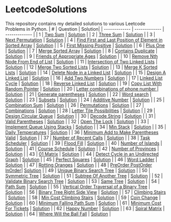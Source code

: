 # LeetcodeSolutions
This repository contains my detailed solutions to various Leetcode Problems in Python.
| #  | Question  | Solution|
| ------------- | ------------- | ------------- |
| 1 | [Two Sum](https://leetcode.com/problems/two-sum/) | [Solution](https://github.com/abhisheklalwani/LeetcodeSolutions/blob/main/Solutions/TwoSum/TwoSum.py) |
| 2 | [Three Sum](https://leetcode.com/problems/3sum/) | [Solution](https://github.com/abhisheklalwani/LeetcodeSolutions/blob/main/Solutions/3sum/3sum.py) |
| 3 | [Next Permutation](https://leetcode.com/problems/next-permutation/) | [Solution](https://github.com/abhisheklalwani/LeetcodeSolutions/blob/main/Solutions/NextPermutation/NextPermutation.py) |
| 4 | [Find First and Last Position of Element in Sorted Array](https://leetcode.com/problems/find-first-and-last-position-of-element-in-sorted-array/) | [Solution](https://github.com/abhisheklalwani/LeetcodeSolutions/blob/main/Solutions/FirstAndLastPositionOfElementInASortedArray/FirstAndLastPositionOfElementInASortedArray.py) |
| 5 | [First Missing Positive](https://leetcode.com/problems/first-missing-positive/) | [Solution](https://github.com/abhisheklalwani/LeetcodeSolutions/blob/main/Solutions/FirstMissingPositive/FirstMissingPositive.py) |
| 6 | [Plus One](https://leetcode.com/problems/plus-one/) | [Solution](https://github.com/abhisheklalwani/LeetcodeSolutions/blob/main/Solutions/PlusOne/PlusOne.py) |
| 7 | [Merge Sorted Array](https://leetcode.com/problems/merge-sorted-array/) | [Solution](https://github.com/abhisheklalwani/LeetcodeSolutions/blob/main/Solutions/MergeSortedArray/MergeSortedArray.py) |
| 8 | [Contains Duplicate](https://leetcode.com/problems/contains-duplicate/) | [Solution](https://github.com/abhisheklalwani/LeetcodeSolutions/blob/main/Solutions/ContainsDuplicate/ContainsDuplicate.py) |
| 9 | [Friends of Appropriate Ages](https://leetcode.com/problems/friends-of-appropriate-ages/) | [Solution](https://github.com/abhisheklalwani/LeetcodeSolutions/blob/main/Solutions/FriendsOfAppropriateAges/FriendsOfAppropriateAges.py) |
| 10 | [Remove Nth Node From End of List](https://leetcode.com/problems/remove-nth-node-from-end-of-list/) | [Solution](https://github.com/abhisheklalwani/LeetcodeSolutions/blob/main/Solutions/RemoveNthNodeFromEnd/RemoveNthNodeFromEnd.py) |
| 11 | [Intersection of Two Linked Lists](https://leetcode.com/problems/intersection-of-two-linked-lists/) | [Solution](https://github.com/abhisheklalwani/LeetcodeSolutions/blob/main/Solutions/IntersectionOf2LinkedLists/IntersectionOf2LinkedLists.py) |
| 12 | [Merge Two Sorted Lists](https://leetcode.com/problems/merge-two-sorted-lists/) | [Solution](https://github.com/abhisheklalwani/LeetcodeSolutions/blob/main/Solutions/Merge2SortedLists/Merge2SortedLists.py) |
| 13 | [Merge K Sorted Lists](https://leetcode.com/problems/merge-k-sorted-lists/) | [Solution](https://github.com/abhisheklalwani/LeetcodeSolutions/blob/main/Solutions/MergeKSortedLists/MergeKSortedLists.py) |
| 14 | [Delete Node in a Linked List](https://leetcode.com/problems/delete-node-in-a-linked-list/) | [Solution](https://github.com/abhisheklalwani/LeetcodeSolutions/blob/main/Solutions/DeleteNodeInALinkedList/DeleteNodeInALinkedList.py) |
| 15 | [Design A Linked List](https://leetcode.com/problems/design-linked-list/) | [Solution](https://github.com/abhisheklalwani/LeetcodeSolutions/blob/main/Solutions/DesignLinkedList/DesignLinkedList.py) |
| 16 | [Add Two Numbers](https://leetcode.com/problems/add-two-numbers/) | [Solution](https://github.com/abhisheklalwani/LeetcodeSolutions/blob/main/Solutions/AddTwoNumbers/AddTwoNumbers.py) |
| 17 | [Linked List Cycle](https://leetcode.com/problems/linked-list-cycle/) | [Solution](https://github.com/abhisheklalwani/LeetcodeSolutions/blob/main/Solutions/LinkedListCycle/LinkedListCycle.py) |
| 18 | [Reverse Linked List](https://leetcode.com/problems/reverse-linked-list/) | [Solution](https://github.com/abhisheklalwani/LeetcodeSolutions/blob/main/Solutions/ReverseLinkedList/ReverseLinkedList.py) |
| 19 | [Copy List With Random Pointer](https://leetcode.com/problems/copy-list-with-random-pointer/) | [Solution](https://github.com/abhisheklalwani/LeetcodeSolutions/blob/main/Solutions/CopyListWithRandomPointer/CopyListWithRandomPointer.py) |
| 20 | [Letter combinations of phone number ](https://leetcode.com/problems/letter-combinations-of-a-phone-number/) | [Solution](https://github.com/abhisheklalwani/LeetcodeSolutions/blob/main/Solutions/LetterCombinationsofaPhoneNumber/LetterCombinationsofaPhoneNumber.py) |
| 21 | [Generate parentheses](https://leetcode.com/problems/generate-parentheses/) | [Solution](https://github.com/abhisheklalwani/LeetcodeSolutions/blob/main/Solutions/GenerateParentheses/GenerateParentheses.py) |
| 22 | [Word search](https://leetcode.com/problems/word-search/) | [Solution](https://github.com/abhisheklalwani/LeetcodeSolutions/blob/main/Solutions/WordSearch/WordSearch.py) |
| 23 | [Subsets](https://leetcode.com/problems/subsets/) | [Solution](https://github.com/abhisheklalwani/LeetcodeSolutions/blob/main/Solutions/Subsets/Subsets.py) |
| 24 | [Additive Number](https://leetcode.com/problems/additive-number/) | [Solution](https://github.com/abhisheklalwani/LeetcodeSolutions/blob/main/Solutions/AdditiveNumber/AdditiveNumber.py) |
| 25 | [Combination Sum](https://leetcode.com/problems/combination-sum/) | [Solution](https://github.com/abhisheklalwani/LeetcodeSolutions/blob/main/Solutions/CombinationSum/CombinationSum.py) |
| 26 | [Permutations](https://leetcode.com/problems/permutations/) | [Solution](https://github.com/abhisheklalwani/LeetcodeSolutions/blob/main/Solutions/Permutations/Permutations.py) |
| 27 | [Combinations](https://leetcode.com/problems/combinations/) | [Solution](https://github.com/abhisheklalwani/LeetcodeSolutions/blob/main/Solutions/Combinations/Combinations.py) |
| 28 | [Letter Tile Possibilities](https://leetcode.com/problems/letter-tile-possibilities/) | [Solution](https://github.com/abhisheklalwani/LeetcodeSolutions/blob/main/Solutions/LetterTilePossibilities/LetterTilePossibilities.py) |
| 29 | [Design Circular Queue](https://leetcode.com/problems/design-circular-queue/) | [Solution](https://github.com/abhisheklalwani/LeetcodeSolutions/blob/main/Solutions/DesignCircularQueue/DesignCircularQueue.py) |
| 30 | [Decode String](https://leetcode.com/problems/decode-string/) | [Solution](https://github.com/abhisheklalwani/LeetcodeSolutions/blob/main/Solutions/DecodeString/DecodeString.py) |
| 31 | [Valid Parentheses](https://leetcode.com/problems/valid-parentheses/) | [Solution](https://github.com/abhisheklalwani/LeetcodeSolutions/blob/main/Solutions/ValidParentheses/ValidParentheses.py) |
| 32 | [Open The Lock](https://leetcode.com/problems/open-the-lock/) | [Solution](https://github.com/abhisheklalwani/LeetcodeSolutions/blob/main/Solutions/OpenTheLock/OpenTheLock.py) |
| 33 | [Implement Queue Using Stacks](https://leetcode.com/problems/implement-queue-using-stacks/) | [Solution](https://github.com/abhisheklalwani/LeetcodeSolutions/blob/main/Solutions/ImplementQueueUsingStacks/ImplementQueueUsingStacks.py) |
| 34 | [Min Stack](https://leetcode.com/problems/min-stack/) | [Solution](https://github.com/abhisheklalwani/LeetcodeSolutions/blob/main/Solutions/MinStack/MinStack.py) |
| 35 | [Daily Temperatures](https://leetcode.com/problems/daily-temperatures/) | [Solution](https://github.com/abhisheklalwani/LeetcodeSolutions/blob/main/Solutions/DailyTemperatures/DailyTemperatures.py) |
| 36 | [Minimum Add to Make Parentheses Valid](https://leetcode.com/problems/minimum-add-to-make-parentheses-valid/) | [Solution](https://github.com/abhisheklalwani/LeetcodeSolutions/blob/main/Solutions/MinimumAddtoMakeParenthesesValid/MinimumAddtoMakeParenthesesValid.py) |
| 37 | [Number of Recent Calls](https://leetcode.com/problems/number-of-recent-calls/) | [Solution](https://github.com/abhisheklalwani/LeetcodeSolutions/blob/main/Solutions/NumberofRecentCalls/NumberofRecentCalls.py) |
| 38 | [Task Scheduler](https://leetcode.com/problems/task-scheduler/) | [Solution](https://github.com/abhisheklalwani/LeetcodeSolutions/blob/main/Solutions/TaskScheduler/TaskScheduler.py) |
| 39 | [Flood Fill](https://leetcode.com/problems/flood-fill/) | [Solution](https://github.com/abhisheklalwani/LeetcodeSolutions/blob/main/Solutions/FloodFill/FloodFill.py) |
| 40 | [Number of Islands](https://leetcode.com/problems/number-of-islands/) | [Solution](https://github.com/abhisheklalwani/LeetcodeSolutions/blob/main/Solutions/NumberOfIslands/NumberOfIslands.py) |
| 41 | [Course Schedule](https://leetcode.com/problems/course-schedule/) | [Solution](https://github.com/abhisheklalwani/LeetcodeSolutions/blob/main/Solutions/CourseSchedule/CourseSchedule.py) |
| 42 | [Number of Provinces](https://leetcode.com/problems/number-of-provinces/) | [Solution](https://github.com/abhisheklalwani/LeetcodeSolutions/blob/main/Solutions/NumberOfProvinces/NumberOfProvinces.py) |
| 43 | [01 Matrix](https://leetcode.com/problems/01-matrix/) | [Solution](https://github.com/abhisheklalwani/LeetcodeSolutions/blob/main/Solutions/01Matrix/01Matrix.py) |
| 44 | [Detect Cycle in an Undirected Graph](https://www.geeksforgeeks.org/detect-cycle-undirected-graph/) | [Solution](https://github.com/abhisheklalwani/LeetcodeSolutions/blob/main/Solutions/DetectCycleInAnUndirectedGraph/DetectCycleInAnUndirectedGraph.py) |
| 45 | [Perfect Squares](https://leetcode.com/problems/perfect-squares/) | [Solution](https://github.com/abhisheklalwani/LeetcodeSolutions/blob/main/Solutions/PerfectSquares/PerfectSquares.py) |
| 46 | [Word Ladder](https://leetcode.com/problems/word-ladder/) | [Solution](https://github.com/abhisheklalwani/LeetcodeSolutions/blob/main/Solutions/WordLadder/WordLadder.py) |
| 47 | [Rotting Oranges](https://leetcode.com/problems/rotting-oranges/) | [Solution](https://github.com/abhisheklalwani/LeetcodeSolutions/blob/main/Solutions/RottingOranges/RottingOranges.py) |
| 48 | [PreOrder](https://leetcode.com/problems/binary-tree-preorder-traversal/)[ PostOrder](https://leetcode.com/problems/binary-tree-postorder-traversal/)[ InOrder](https://leetcode.com/problems/binary-tree-inorder-traversal/)| [Solution](https://github.com/abhisheklalwani/LeetcodeSolutions/blob/main/Solutions/PreOrderPostOrderInOrder/PreOrderPostOrderInOrder.py) |
| 49 | [Unique Binary Search Tree](https://leetcode.com/problems/unique-binary-search-trees/) | [Solution](https://github.com/abhisheklalwani/LeetcodeSolutions/blob/main/Solutions/UniqueBinarySearchTree/UniqueBinarySearchTree.py) |
| 50 | [Symmetric Tree](https://leetcode.com/problems/symmetric-tree/) | [Solution](https://github.com/abhisheklalwani/LeetcodeSolutions/blob/main/Solutions/SymmetricTree/SymmetricTree.py) |
| 51 | [Subtree Of Another Tree](https://leetcode.com/problems/subtree-of-another-tree/) | [Solution](https://github.com/abhisheklalwani/LeetcodeSolutions/blob/main/Solutions/SubtreeOfAnotherTree/SubtreeOfAnotherTree.py) |
| 52 | [Validate Binary Search Tree](https://leetcode.com/problems/validate-binary-search-tree/) | [Solution](https://github.com/abhisheklalwani/LeetcodeSolutions/blob/main/Solutions/ValidateBinarySearchTree/ValidateBinarySearchTree.py) |
| 53 | [Same Tree](https://leetcode.com/problems/same-tree/) | [Solution](https://github.com/abhisheklalwani/LeetcodeSolutions/blob/main/Solutions/SameTree/SameTree.py) |
| 54 | [Path Sum](https://leetcode.com/problems/path-sum/) | [Solution](https://github.com/abhisheklalwani/LeetcodeSolutions/blob/main/Solutions/PathSum/PathSum.py) |
| 55 | [Vertical Order Traversal of a Binary Tree](https://leetcode.com/problems/vertical-order-traversal-of-a-binary-tree/) | [Solution](https://github.com/abhisheklalwani/LeetcodeSolutions/blob/main/Solutions/VerticalOrderTraversal/VerticalOrderTraversal.py) |
| 56 | [Binary Tree Right Side View](https://leetcode.com/problems/binary-tree-right-side-view/) | [Solution](https://github.com/abhisheklalwani/LeetcodeSolutions/blob/main/Solutions/BinaryTreeRightSideView/BinaryTreeRightSideView.py) |
| 57 | [Climbing Stairs](https://leetcode.com/problems/climbing-stairs/) | [Solution](https://github.com/abhisheklalwani/LeetcodeSolutions/blob/main/Solutions/ClimbingStairs/ClimbingStairs.py) |
| 58 | [Min Cost Climbing Stairs](https://leetcode.com/problems/min-cost-climbing-stairs/) | [Solution](https://github.com/abhisheklalwani/LeetcodeSolutions/blob/main/Solutions/MinCostClimbingStairs/MinCostClimbingStairs.py) |
| 59 | [Coin Change](https://leetcode.com/problems/coin-change/) | [Solution](https://github.com/abhisheklalwani/LeetcodeSolutions/blob/main/Solutions/CoinChange/CoinChange.py) |
| 60 | [Minimum Falling Path Sum](https://leetcode.com/problems/minimum-falling-path-sum/) | [Solution](https://github.com/abhisheklalwani/LeetcodeSolutions/blob/main/Solutions/MinimumFallingPathSum/MinimumFallingPathSum.py) |
| 61 | [Minimum Cost For Tickets](https://leetcode.com/problems/minimum-cost-for-tickets/) | [Solution](https://github.com/abhisheklalwani/LeetcodeSolutions/blob/main/Solutions/MinimumCostForTickets/MinimumCostForTickets.py) |
| 62 | [Happy Number](https://leetcode.com/problems/happy-number/) | [Solution](https://github.com/abhisheklalwani/LeetcodeSolutions/blob/main/Solutions/HappyNumber/HappyNumber.py) |
| 63 | [Spiral Matrix](https://leetcode.com/problems/spiral-matrix/) | [Solution](https://github.com/abhisheklalwani/LeetcodeSolutions/blob/main/Solutions/SpiralMatrix/SpiralMatrix.py) |
| 64 | [Where Will the Ball Fall](https://leetcode.com/problems/where-will-the-ball-fall/) | [Solution](https://github.com/abhisheklalwani/LeetcodeSolutions/blob/main/Solutions/WhereWilltheBallFall/WhereWilltheBallFall.py) |
